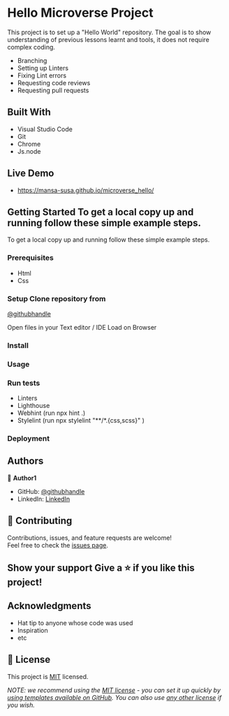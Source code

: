 # Hello Microverse Project 

This project is to set up a "Hello World" repository. The goal is to show understanding of previous lessons learnt and tools, it does not require complex coding.
- Branching
- Setting up Linters 
- Fixing Lint errors 
- Requesting code reviews 
- Requesting pull requests

## Built With 
- Visual Studio Code
- Git 
- Chrome 
- Js.node

## Live Demo 
- https://mansa-susa.github.io/microverse_hello/ 

## Getting Started To get a local copy up and running follow these simple example steps.

To get a local copy up and running follow these simple example steps.

### Prerequisites 
- Html 
- Css 

### Setup Clone repository from 
[@githubhandle](https://github.com/mansa-susa) 

Open files in your Text editor / IDE  Load on Browser 

### Install 

### Usage

### Run tests
- Linters  
- Lighthouse 
- Webhint (run npx hint .) 
- Stylelint (run npx stylelint "**/*.{css,scss}" )

### Deployment

## Authors 

👤 **Author1** 

- GitHub: [@githubhandle](https://github.com/clemskh) 
- LinkedIn: [LinkedIn](www.linkedin.com/in/clemence-houngbadji-a846a0186) 

## 🤝 Contributing  
Contributions, issues, and feature requests are welcome!  
Feel free to check the [issues page](../../issues/).  

## Show your support  Give a ⭐ if you like this project!  

## Acknowledgments  
- Hat tip to anyone whose code was used 
- Inspiration 
- etc  

## 📝 License


This project is [MIT](./LICENSE) licensed.

_NOTE: we recommend using the [MIT license](https://choosealicense.com/licenses/mit/) - you can set it up quickly by [using templates available on GitHub](https://docs.github.com/en/communities/setting-up-your-project-for-healthy-contributions/adding-a-license-to-a-repository). You can also use [any other license](https://choosealicense.com/licenses/) if you wish._
